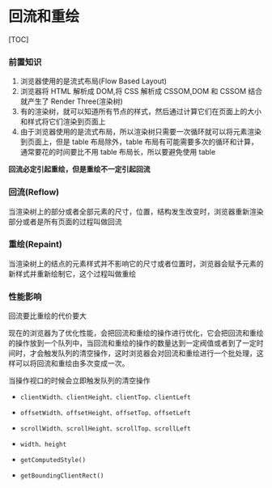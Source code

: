 # 回流和重绘

[TOC]

### 前置知识

1. 浏览器使用的是流式布局(Flow Based Layout)
2. 浏览器将 HTML 解析成 DOM,将 CSS 解析成 CSSOM,DOM 和 CSSOM 结合就产生了 Render Three(渲染树)
3. 有的渲染树，就可以知道所有节点的样式，然后通过计算它们在页面上的大小和样式将它们渲染到页面上
4. 由于浏览器使用的是流式布局，所以渲染树只需要一次循环就可以将元素渲染到页面上，但是 table 布局除外，table 布局有可能需要多次的循环和计算，通常要花的时间要比不用 table 布局长，所以要避免使用 table

**回流必定引起重绘，但是重绘不一定引起回流**

### 回流(Reflow)

当渲染树上的部分或者全部元素的尺寸，位置，结构发生改变时，浏览器重新渲染部分或者是所有页面的过程叫做回流

### 重绘(Repaint)

当渲染树上的结点的元素样式并不影响它的尺寸或者位置时，浏览器会赋予元素的新样式并重新绘制它，这个过程叫做重绘

### 性能影响

回流要比重绘的代价要大

现在的浏览器为了优化性能，会把回流和重绘的操作进行优化，它会把回流和重绘的操作放到一个队列中，当回流和重绘的操作的数量达到一定阀值或者到了一定时间时，才会触发队列的清空操作，这时浏览器会对回流和重绘进行一个批处理，这样可以将回流和重绘由多次变成一次。

当操作视口的时候会立即触发队列的清空操作

- `clientWidth、clientHeight、clientTop、clientLeft`

- `offsetWidth、offsetHeight、offsetTop、offsetLeft`

- `scrollWidth、scrollHeight、scrollTop、scrollLeft`

- `width、height`


- `getComputedStyle()`


- `getBoundingClientRect()`
